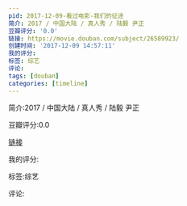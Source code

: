 ```yaml
---
pid: 2017-12-09-看过电影-我们的征途
简介: 2017 / 中国大陆 / 真人秀 / 陆毅 尹正
豆瓣评分: '0.0'
链接: https://movie.douban.com/subject/26589923/
创建时间: '2017-12-09 14:57:11'
我的评分:
标签: 综艺
评论:
tags: [douban]
categories: [timeline]
---
```

简介:2017 / 中国大陆 / 真人秀 / 陆毅 尹正

豆瓣评分:0.0

[链接](https://movie.douban.com/subject/26589923/)

我的评分:

标签:综艺

评论:

